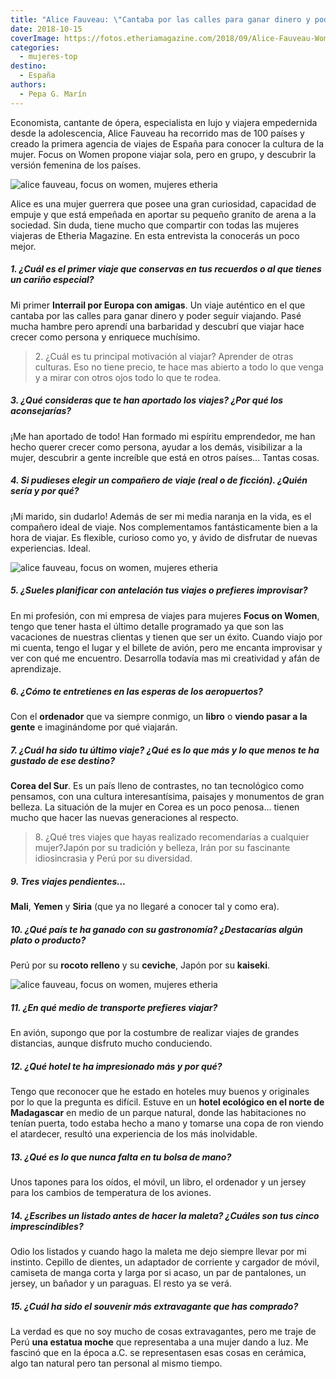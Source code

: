 ```yaml
---
title: "Alice Fauveau: \"Cantaba por las calles para ganar dinero y poder seguir viajando\""
date: 2018-10-15
coverImage: https://fotos.etheriamagazine.com/2018/09/Alice-Fauveau-Women-Etheria-magazine.jpg
categories: 
  - mujeres-top
destino: 
  - España
authors: 
  - Pepa G. Marín
---
```


Economista, cantante de ópera, especialista en lujo y viajera empedernida desde la adolescencia, Alice Fauveau ha recorrido mas de 100 países y creado la primera agencia de viajes de España para conocer la cultura de la mujer. Focus on Women propone viajar sola, pero en grupo, y descubrir la versión femenina de los países.

![alice fauveau, focus on women, mujeres etheria](https://fotos.etheriamagazine.com/2018/09/Alice-Fauveau-Women-Etheria-magazine.jpg "Alice Fauveau, directora de Focus on Women (Izq).")

Alice es una mujer guerrera que posee una gran curiosidad, capacidad de empuje y que 
está empeñada en aportar su pequeño granito de arena a la sociedad. Sin duda, tiene 
mucho que compartir con todas las mujeres viajeras de Etheria Magazine. En esta 
entrevista la conocerás un poco mejor. 

##### 1\. ¿Cuál es el primer viaje que conservas en tus recuerdos o al que tienes un cariño especial?

Mi primer **Interrail por Europa con amigas**. Un viaje auténtico en el que cantaba por 
las calles para ganar dinero y poder seguir viajando. Pasé mucha hambre pero aprendí una 
barbaridad y descubrí que viajar hace crecer como persona y enriquece muchísimo. 

> 2\. ¿Cuál es tu principal motivación al viajar? Aprender de otras culturas. Eso no tiene 
> precio, te hace mas abierto a todo lo que venga y a mirar con otros ojos todo lo que te 
> rodea. 

##### 3\. ¿Qué consideras que te han aportado los viajes? ¿Por qué los aconsejarías?

¡Me han aportado de todo! Han formado mi espíritu emprendedor, me han hecho querer 
crecer como persona, ayudar a los demás, visibilizar a la mujer, descubrir a gente 
increíble que está en otros países... Tantas cosas. 

##### 4\. Si pudieses elegir un compañero de viaje (real o de ficción). ¿Quién sería y por qué?

¡Mi marido, sin dudarlo! Además de ser mi media naranja en la vida, es el compañero 
ideal de viaje. Nos complementamos fantásticamente bien a la hora de viajar. Es 
flexible, curioso como yo, y ávido de disfrutar de nuevas experiencias. Ideal. 

![alice fauveau, focus on women, mujeres etheria](https://fotos.etheriamagazine.com/2018/09/Alice-Fauveau-Women-Etheria.jpg "Alice Fauveau dirige una agencia de viajes para mujeres")

##### 5\. ¿Sueles planificar con antelación tus viajes o prefieres improvisar?

En mi profesión, con mi empresa de viajes para mujeres **Focus on Women**, tengo que 
tener hasta el último detalle programado ya que son las vacaciones de nuestras clientas 
y tienen que ser un éxito. Cuando viajo por mi cuenta, tengo el lugar y el billete de 
avión, pero me encanta improvisar y ver con qué me encuentro. Desarrolla todavía mas mi 
creatividad y afán de aprendizaje. 

##### 6\. ¿Cómo te entretienes en las esperas de los aeropuertos?

Con el **ordenador** que va siempre conmigo, un **libro** o **viendo pasar a la gente** 
e imaginándome por qué viajarán. 

##### 7\. ¿Cuál ha sido tu último viaje? ¿Qué es lo que más y lo que menos te ha gustado de ese destino?

**Corea del Sur**. Es un país lleno de contrastes, no tan tecnológico como pensamos, con 
una cultura interesantísima, paisajes y monumentos de gran belleza. La situación de la 
mujer en Corea es un poco penosa... tienen mucho que hacer las nuevas generaciones al 
respecto. 

> 8\. ¿Qué tres viajes que hayas realizado recomendarías a cualquier mujer?Japón por su 
> tradición y belleza, Irán por su fascinante idiosincrasia y Perú por su diversidad. 

##### 9\. Tres viajes pendientes…

**Mali**, **Yemen** y **Siria** (que ya no llegaré a conocer tal y como era). 

##### 10\. ¿Qué país te ha ganado con su gastronomía? ¿Destacarías algún plato o producto?

Perú por su **rocoto relleno** y su **ceviche**, Japón por su **kaiseki**. 

![alice fauveau, focus on women, mujeres etheria](https://fotos.etheriamagazine.com/2018/09/Alice-fauveau-focus-women-etheria.jpg "Alice Fauveau, una de las Mujeres Etheria de esta revista")

##### 11\. ¿En qué medio de transporte prefieres viajar?

En avión, supongo que por la costumbre de realizar viajes de grandes distancias, aunque 
disfruto mucho conduciendo. 

##### 12\. ¿Qué hotel te ha impresionado más y por qué?

Tengo que reconocer que he estado en hoteles muy buenos y originales por lo que la 
pregunta es difícil. Estuve en un **hotel ecológico en el norte de Madagascar** en medio 
de un parque natural, donde las habitaciones no tenían puerta, todo estaba hecho a mano 
y tomarse una copa de ron viendo el atardecer, resultó una experiencia de los más 
inolvidable. 

##### 13\. ¿Qué es lo que nunca falta en tu bolsa de mano?

Unos tapones para los oídos, el móvil, un libro, el ordenador y un jersey para los 
cambios de temperatura de los aviones. 

##### 14\. ¿Escribes un listado antes de hacer la maleta? ¿Cuáles son tus cinco imprescindibles?

Odio los listados y cuando hago la maleta me dejo siempre llevar por mi instinto. 
Cepillo de dientes, un adaptador de corriente y cargador de móvil, camiseta de manga 
corta y larga por si acaso, un par de pantalones, un jersey, un bañador y un paraguas. 
El resto ya se verá. 

##### 15\. ¿Cuál ha sido el souvenir más extravagante que has comprado?

La verdad es que no soy mucho de cosas extravagantes, pero me traje de Perú **una 
estatua moche** que representaba a una mujer dando a luz. Me fascinó que en la época 
a.C. se representasen esas cosas en cerámica, algo tan natural pero tan personal al 
mismo tiempo.
